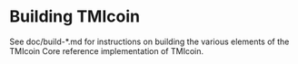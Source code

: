 Building TMIcoin
================

See doc/build-*.md for instructions on building the various
elements of the TMIcoin Core reference implementation of TMIcoin.
